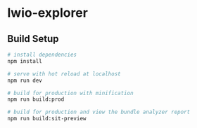 # lwio-explorer

> 

## Build Setup

``` bash
# install dependencies
npm install

# serve with hot reload at localhost
npm run dev

# build for production with minification
npm run build:prod

# build for production and view the bundle analyzer report
npm run build:sit-preview
